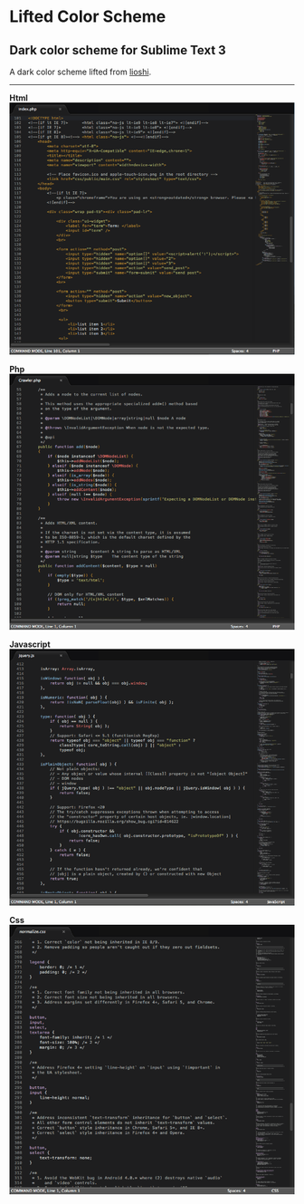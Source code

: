 Lifted Color Scheme
===================

Dark color scheme for Sublime Text 3
------------------------------------

A dark color scheme lifted from [lioshi](https://github.com/lioshi/lioshiScheme).

---

**Html**
![HTML - Lifted Dark - Color Scheme](html.png)

**Php**
![PHP - Lifted Dark - Color Scheme](php.png)

**Javascript**
![JS - Lifted Dark - Color Scheme](js.png)

**Css**
![CSS - Lifted Dark - Color Scheme](css.png)
